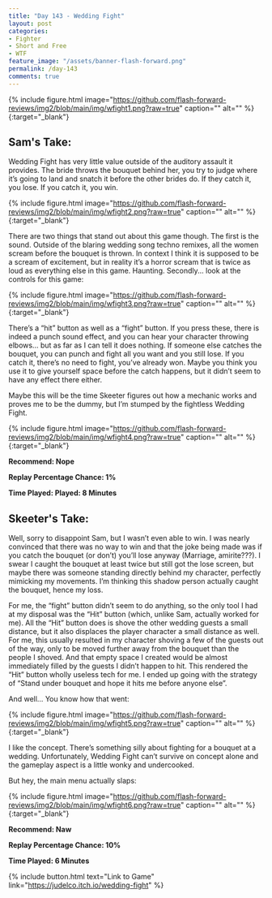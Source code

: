 ```yaml
---
title: "Day 143 - Wedding Fight"
layout: post
categories:
- Fighter
- Short and Free
- WTF
feature_image: "/assets/banner-flash-forward.png"
permalink: /day-143
comments: true
---
```


{% include figure.html image="https://github.com/flash-forward-reviews/img2/blob/main/img/wfight1.png?raw=true" caption="" alt="" %}{:target="_blank"}

## Sam's Take:

Wedding Fight has very little value outside of the auditory assault it provides. The bride throws the bouquet behind her, you try to judge where it’s going to land and snatch it before the other brides do. If they catch it, you lose. If you catch it, you win.

{% include figure.html image="https://github.com/flash-forward-reviews/img2/blob/main/img/wfight2.png?raw=true" caption="" alt="" %}{:target="_blank"}

There are two things that stand out about this game though. The first is the sound. Outside of the blaring wedding song techno remixes, all the women scream before the bouquet is thrown. In context I think it is supposed to be a scream of excitement, but in reality it’s a horror scream that is twice as loud as everything else in this game. Haunting. Secondly... look at the controls for this game:

{% include figure.html image="https://github.com/flash-forward-reviews/img2/blob/main/img/wfight3.png?raw=true" caption="" alt="" %}{:target="_blank"}

There’s a “hit” button as well as a “fight” button. If you press these, there is indeed a punch sound effect, and you can hear your character throwing elbows... but as far as I can tell it does nothing. If someone else catches the bouquet, you can punch and fight all you want and you still lose. If you catch it, there’s no need to fight, you’ve already won. Maybe you think you use it to give yourself space before the catch happens, but it didn’t seem to have any effect there either.

Maybe this will be the time Skeeter figures out how a mechanic works and proves me to be the dummy, but I’m stumped by the fightless Wedding Fight.

{% include figure.html image="https://github.com/flash-forward-reviews/img2/blob/main/img/wfight4.png?raw=true" caption="" alt="" %}{:target="_blank"}

**Recommend: Nope**

**Replay Percentage Chance: 1%**

**Time Played: Played: 8 Minutes**

## Skeeter's Take:

Well, sorry to disappoint Sam, but I wasn’t even able to win. I was nearly convinced that there was no way to win and that the joke being made was if you catch the bouquet (or don’t) you’ll lose anyway (Marriage, amirite???). I swear I caught the bouquet at least twice but still got the lose screen, but maybe there was someone standing directly behind my character, perfectly mimicking my movements. I’m thinking this shadow person actually caught the bouquet, hence my loss. 

For me, the “fight” button didn’t seem to do anything, so the only tool I had at my disposal was the “Hit” button (which, unlike Sam, actually worked for me). All the “Hit” button does is shove the other wedding guests a small distance, but it also displaces the player character a small distance as well. For me, this usually resulted in my character shoving a few of the guests out of the way, only to be moved further away from the bouquet than the people I shoved. And that empty space I created would be almost immediately filled by the guests I didn’t happen to hit. This rendered the “Hit” button wholly useless tech for me. I ended up going with the strategy of “Stand under bouquet and hope it hits me before anyone else”. 

And well… You know how that went:

{% include figure.html image="https://github.com/flash-forward-reviews/img2/blob/main/img/wfight5.png?raw=true" caption="" alt="" %}{:target="_blank"}

I like the concept. There’s something silly about fighting for a bouquet at a wedding. Unfortunately, Wedding Fight can’t survive on concept alone and the gameplay aspect is a little wonky and undercooked. 

But hey, the main menu actually slaps: 

{% include figure.html image="https://github.com/flash-forward-reviews/img2/blob/main/img/wfight6.png?raw=true" caption="" alt="" %}{:target="_blank"}

**Recommend: Naw**

**Replay Percentage Chance: 10%**

**Time Played: 6 Minutes**

{% include button.html text="Link to Game" link="https://judelco.itch.io/wedding-fight" %}